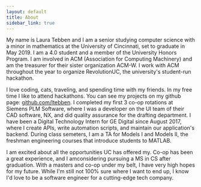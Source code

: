 ```yaml
---
layout: default
title: About
sidebar_link: true
---
```


My name is Laura Tebben and I am a senior studying computer science with a minor in mathematics at the University of Cincinnati, set to graduate in May 2019. I am a 4.0 student and a member of the University Honors Program. I am involved in ACM (Association for Computing Machinery) and am the treasurer for their sister organization ACM-W. I work with ACM throughout the year to organize RevolutionUC, the university's student-run hackathon.

I love coding, cats, traveling, and spending time with my friends. In my free time I like to attend hackathons. You can see my projects on my github page: [github.com/ltebben](https://github.com/ltebben). I completed my first 3 co-op rotations at Siemens PLM Software, where I was a developer on the UI team of their CAD software, NX, and did quality assurance for the drafting department. I have been a Digital Technology Intern for GE Digital since August 2017, where I create APIs, write automation scripts, and maintain our application's backend. During class semeters, I am a TA for Models I and Models II, the freshman engineering courses that introduce students to MATLAB.

I am excited about all the opportunities UC has offered my. Co-op has been a great experience, and I amconsidering pursuing a MS in CS after graduation. With a masters and co-op under my belt, I have very high hopes for my future. While I'm still not 100% sure where I want to end up, I know I'd love to be a software engineer for a cutting-edge tech company.
